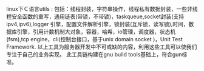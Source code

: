 linux下Ｃ语言utils :
包括：线程封装，字符串操作，线程私有数据封装，一些非线程安全函数的重写，通用链表(带锁，不带锁)，taskqueue,socket封装(支持ipv4,ipv6),logger 引擎，配置文件解析引擎，锁封装(互斥锁，读写锁),时间，数据库引擎，引用计数机制大对象，容器，哈希，io管理，调度器，状态机(fsm),tcp engine，cli(控制台接口，基于unix domain socket )，Unit Test Framework.
以上工具为服务器开发中不可或缺的内容，利用这些工具可以使我们专注于自己的业务实现。
此工具链构建在gnu build tools基础上，符合gun标准。